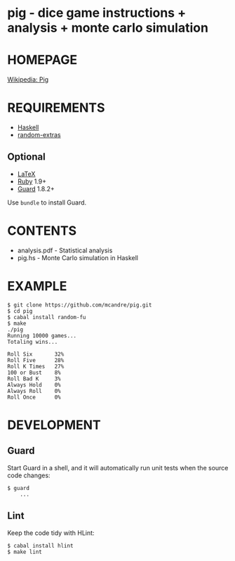# pig - dice game instructions + analysis + monte carlo simulation 

# HOMEPAGE

[Wikipedia: Pig](http://en.wikipedia.org/wiki/Pig_%28dice%29)

# REQUIREMENTS

 * [Haskell](http://www.haskell.org/)
 * [random-extras](http://hackage.haskell.org/package/random-extras)

## Optional

 * [LaTeX](http://www.latex-project.org/)
 * [Ruby](https://www.ruby-lang.org/) 1.9+
 * [Guard](http://guardgem.org/) 1.8.2+

Use `bundle` to install Guard.

# CONTENTS

 * analysis.pdf - Statistical analysis
 * pig.hs - Monte Carlo simulation in Haskell

# EXAMPLE

    $ git clone https://github.com/mcandre/pig.git
    $ cd pig
    $ cabal install random-fu
    $ make
    ./pig
    Running 10000 games...
    Totaling wins...

    Roll Six       32%
    Roll Five      28%
    Roll K Times   27%
    100 or Bust    8%
    Roll Bad K     3%
    Always Hold    0%
    Always Roll    0%
    Roll Once      0%

# DEVELOPMENT

## Guard

Start Guard in a shell, and it will automatically run unit tests when the source code changes:

    $ guard
        ...

## Lint

Keep the code tidy with HLint:

    $ cabal install hlint
    $ make lint
